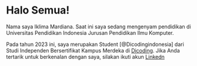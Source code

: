 # Halo Semua!  

Nama saya Iklima Mardiana. Saat ini saya sedang mengenyam pendidikan di Universitas Pendidikan Indonesia Jurusan Pendidikan Ilmu Komputer.

Pada tahun 2023 ini, saya merupakan Student [@Dicodingindonesia] dari Studi Independen Bersertifikat Kampus Merdeka di [Dicoding](https://www.dicoding.com/).
Jika Anda tertarik untuk berkenalan dengan saya, silakan ikuti akun [Linkedn](https://www.linkedin.com/in/iklima-mardiana-30ba82195/)



